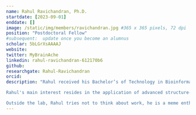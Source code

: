 ```yaml
---
name: Rahul Ravichandran, Ph.D.
startdate: [2023-09-01]
enddate: []
image: /static/img/members/ravichandran.jpg #365 x 365 pixels, 72 dpi
position: "Postdoctoral Fellow"
#subsequent:  update once you become an alumnus
scholar: 5bLGrXsAAAAJ
website:
twitter: MyBrainAche
linkedin: rahul-ravichandran-612170b6
github:
researchgate: Rahul-Ravichandran
orcid:
description: "Rahul received his Bachelor’s of Technology in Bioinformatics from D.Y.Patil University, Navi Mumbai. He was also a Bachelor's thesis student at Bhabha Atomic Research Centre (BARC), Mumbai. He attained his Master’s of Technology in Bioinformatics in 2018 at SASTRA University, India. He was also a Master's thesis student at University of Malaya, Malaysia. In June 2023, Rahul completed his PhD in Biomolecular Sciences at the University of Campania “Luigi Vanvitelli”, Italy under the supervision of Prof. [Sandro Cosconati](https://sites.google.com/site/thecosconatilab/home/people). 

Rahul's main interest resides in the application of advanced structure-based methods in drug design.

Outside the lab, Rahul tries not to think about work, he is a meme enthusiast and loves to play cricket."
---
```

